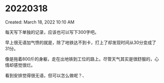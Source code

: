 # 20220318

Created: March 18, 2022 10:10 AM

每天写下单独的记录，应该也可以写下300字吧。

早上很无语加气愤的就是，除了地铁达不到卡，打上了却发现时间从30分变成了31分。

像是拖着800斤的身躯，走在出地铁到工位的路上。尽管天气其实是很舒服的，心情却感觉很烂。

看到安排觉得很无语，但可以怎么做呢？、